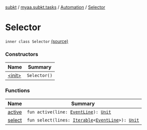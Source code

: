 [subkt](../../../index.md) / [myaa.subkt.tasks](../../index.md) / [Automation](../index.md) / [Selector](./index.md)

# Selector

`inner class Selector` [(source)](https://github.com/Myaamori/SubKt/blob/0.1.13/src/main/kotlin/myaa/subkt/tasks/asstasks.kt#L743)

### Constructors

| Name | Summary |
|---|---|
| [&lt;init&gt;](-init-.md) | `Selector()` |

### Functions

| Name | Summary |
|---|---|
| [active](active.md) | `fun active(line: `[`EventLine`](../../../myaa.subkt.ass/-event-line/index.md)`): `[`Unit`](https://kotlinlang.org/api/latest/jvm/stdlib/kotlin/-unit/index.html) |
| [select](select.md) | `fun select(lines: `[`Iterable`](https://kotlinlang.org/api/latest/jvm/stdlib/kotlin.collections/-iterable/index.html)`<`[`EventLine`](../../../myaa.subkt.ass/-event-line/index.md)`>): `[`Unit`](https://kotlinlang.org/api/latest/jvm/stdlib/kotlin/-unit/index.html) |
